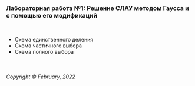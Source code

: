 ### Лабораторная работа №1:  Решение СЛАУ методом Гаусса и с помощью его модификаций
&nbsp;

* Схема единственного деления  
* Схема частичного выбора  
* Схема полного выбора  

&nbsp;  

###### Copyright ©  February, 2022